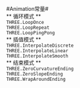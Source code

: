 #Animation常量#   
** 循环模式 **   
`THREE.LoopOnce`   
`THREE.LoopRepeat`   
`THREE.LoopPingPong`   
** 插值模式 **   
`THREE.InterpolateDiscrete`   
`THREE.InterpolateLinear`   
`THREE.InterpolateSmooth`   
** 结束模式 **   
`THREE.ZeroCurvatureEnding`   
`THREE.ZeroSlopeEnding`   
`THREE.WrapAroundEnding`   
